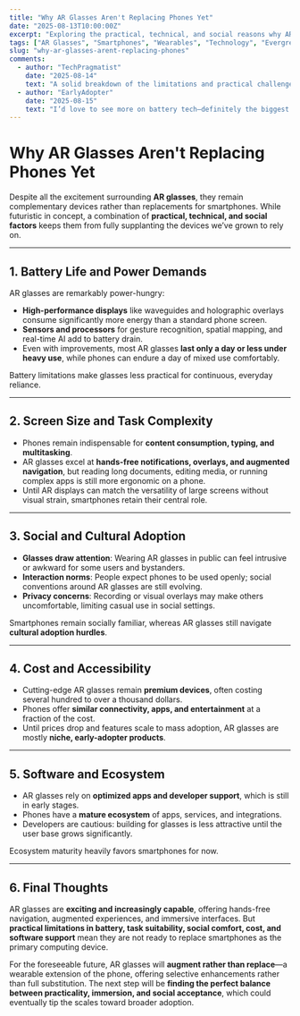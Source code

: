 ```yaml
---
title: "Why AR Glasses Aren't Replacing Phones Yet"
date: "2025-08-13T10:00:00Z"
excerpt: "Exploring the practical, technical, and social reasons why AR glasses have not yet displaced smartphones in daily life."
tags: ["AR Glasses", "Smartphones", "Wearables", "Technology", "Evergreen"]
slug: "why-ar-glasses-arent-replacing-phones"
comments:
  - author: "TechPragmatist"
    date: "2025-08-14"
    text: "A solid breakdown of the limitations and practical challenges of AR glasses. Very informative."
  - author: "EarlyAdopter"
    date: "2025-08-15"
    text: "I’d love to see more on battery tech—definitely the biggest hurdle for me personally."
---
```


# Why AR Glasses Aren't Replacing Phones Yet

Despite all the excitement surrounding **AR glasses**, they remain complementary devices rather than replacements for smartphones. While futuristic in concept, a combination of **practical, technical, and social factors** keeps them from fully supplanting the devices we’ve grown to rely on.

---

## 1. Battery Life and Power Demands

AR glasses are remarkably power-hungry:

- **High-performance displays** like waveguides and holographic overlays consume significantly more energy than a standard phone screen.  
- **Sensors and processors** for gesture recognition, spatial mapping, and real-time AI add to battery drain.  
- Even with improvements, most AR glasses **last only a day or less under heavy use**, while phones can endure a day of mixed use comfortably.

Battery limitations make glasses less practical for continuous, everyday reliance.

---

## 2. Screen Size and Task Complexity

- Phones remain indispensable for **content consumption, typing, and multitasking**.  
- AR glasses excel at **hands-free notifications, overlays, and augmented navigation**, but reading long documents, editing media, or running complex apps is still more ergonomic on a phone.  
- Until AR displays can match the versatility of large screens without visual strain, smartphones retain their central role.

---

## 3. Social and Cultural Adoption

- **Glasses draw attention**: Wearing AR glasses in public can feel intrusive or awkward for some users and bystanders.  
- **Interaction norms**: People expect phones to be used openly; social conventions around AR glasses are still evolving.  
- **Privacy concerns**: Recording or visual overlays may make others uncomfortable, limiting casual use in social settings.

Smartphones remain socially familiar, whereas AR glasses still navigate **cultural adoption hurdles**.

---

## 4. Cost and Accessibility

- Cutting-edge AR glasses remain **premium devices**, often costing several hundred to over a thousand dollars.  
- Phones offer **similar connectivity, apps, and entertainment** at a fraction of the cost.  
- Until prices drop and features scale to mass adoption, AR glasses are mostly **niche, early-adopter products**.

---

## 5. Software and Ecosystem

- AR glasses rely on **optimized apps and developer support**, which is still in early stages.  
- Phones have a **mature ecosystem** of apps, services, and integrations.  
- Developers are cautious: building for glasses is less attractive until the user base grows significantly.

Ecosystem maturity heavily favors smartphones for now.

---

## 6. Final Thoughts

AR glasses are **exciting and increasingly capable**, offering hands-free navigation, augmented experiences, and immersive interfaces. But **practical limitations in battery, task suitability, social comfort, cost, and software support** mean they are not ready to replace smartphones as the primary computing device.  

For the foreseeable future, AR glasses will **augment rather than replace**—a wearable extension of the phone, offering selective enhancements rather than full substitution. The next step will be **finding the perfect balance between practicality, immersion, and social acceptance**, which could eventually tip the scales toward broader adoption. 
